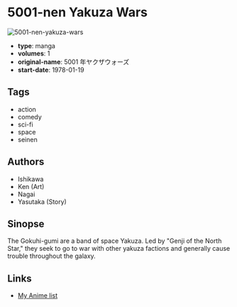 # 5001-nen Yakuza Wars

![5001-nen-yakuza-wars](https://cdn.myanimelist.net/images/manga/3/189673.jpg)

-   **type**: manga
-   **volumes**: 1
-   **original-name**: 5001 年ヤクザウォーズ
-   **start-date**: 1978-01-19

## Tags

-   action
-   comedy
-   sci-fi
-   space
-   seinen

## Authors

-   Ishikawa
-   Ken (Art)
-   Nagai
-   Yasutaka (Story)

## Sinopse

The Gokuhi-gumi are a band of space Yakuza. Led by "Genji of the North Star," they seek to go to war with other yakuza factions and generally cause trouble throughout the galaxy.

## Links

-   [My Anime list](https://myanimelist.net/manga/103625/5001-nen_Yakuza_Wars)
